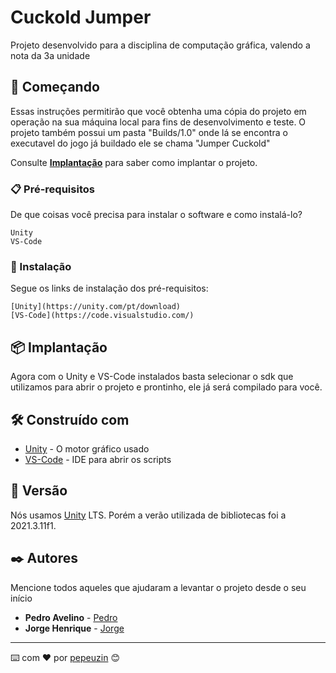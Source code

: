 # Cuckold Jumper

Projeto desenvolvido para a disciplina de computação gráfica, valendo a nota da 3a unidade

## 🚀 Começando

Essas instruções permitirão que você obtenha uma cópia do projeto em operação na sua máquina local para fins de desenvolvimento e teste.
O projeto também possui um pasta "Builds/1.0" onde lá se encontra o executavel do jogo já buildado ele se chama "Jumper Cuckold"

Consulte **[Implantação](#-implanta%C3%A7%C3%A3o)** para saber como implantar o projeto.

### 📋 Pré-requisitos

De que coisas você precisa para instalar o software e como instalá-lo?

```
Unity
VS-Code
```

### 🔧 Instalação

Segue os links de instalação dos pré-requisitos:

```
[Unity](https://unity.com/pt/download)
[VS-Code](https://code.visualstudio.com/)
```

## 📦 Implantação

Agora com o Unity e VS-Code instalados basta selecionar o sdk que utilizamos para abrir o projeto e prontinho, ele já será compilado para você.

## 🛠️ Construído com

* [Unity](https://unity.com/pt/download) - O motor gráfico usado
* [VS-Code](https://code.visualstudio.com/) - IDE para abrir os scripts

## 📌 Versão

Nós usamos [Unity](https://unity.com/pt/download) LTS. Porém a verão utilizada de bibliotecas foi a 2021.3.11f1. 

## ✒️ Autores

Mencione todos aqueles que ajudaram a levantar o projeto desde o seu início

* **Pedro Avelino** - [Pedro](https://github.com/Pepeu1805)
* **Jorge Henrique** - [Jorge](https://github.com/jorge-hcb)

---
⌨️ com ❤️ por [pepeuzin](https://github.com/Pepeu1805) 😊

